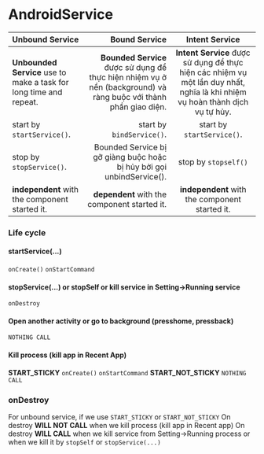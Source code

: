 # AndroidService


| Unbound Service | Bound Service | Intent Service   |
| :------- | ----: | :---: |
|**Unbounded Service** use to make a task for long time and repeat. | **Bounded Service** được sử dụng để thực hiện nhiệm vụ ở nền (background) và ràng buộc với thành phần giao diện. |  **Intent Service** được sử dụng để thực hiện các nhiệm vụ một lần duy nhất, nghĩa là khi nhiệm vụ hoàn thành dịch vụ tự hủy.|
|start by `startService()`.| start by `bindService()`.|start by `startService()`.|
|stop by `stopService()`.|Bounded Service bị gỡ giàng buộc hoặc bị hủy bởi gọi unbindService().|  stop by `stopself()`|
|**independent** with the component started it.| **dependent** with the component started it.| **independent** with the component started it.  |

### Life cycle
#### startService(...)
`onCreate()`
`onStartCommand`
#### stopService(...) or stopSelf or kill service in Setting->Running service
`onDestroy`
#### Open another activity or go to background (presshome, pressback)
`NOTHING CALL`
#### Kill process (kill app in Recent App)
**START_STICKY**
`onCreate()`
`onStartCommand`
**START_NOT_STICKY**
`NOTHING CALL`

### onDestroy
For unbound service, if we use `START_STICKY` or `START_NOT_STICKY`
On destroy **WILL NOT CALL** when we kill process (kill app in Recent app)
On destroy **WILL CALL** when we kill service from Setting->Running process or when we kill it by `stopSelf` or `stopService(...)`

